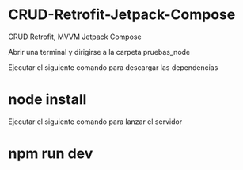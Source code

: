 # CRUD-Retrofit-Jetpack-Compose

CRUD Retrofit, MVVM Jetpack Compose

Abrir una terminal y dirigirse a la carpeta pruebas_node

Ejecutar el siguiente comando para descargar las dependencias
# node install

Ejecutar el siguiente comando para lanzar el servidor
# npm run dev
